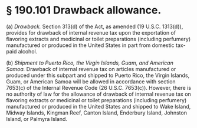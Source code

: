 # § 190.101   Drawback allowance.

(a) *Drawback.* Section 313(d) of the Act, as amended (19 U.S.C. 1313(d)), provides for drawback of internal revenue tax upon the exportation of flavoring extracts and medicinal or toilet preparations (including perfumery) manufactured or produced in the United States in part from domestic tax-paid alcohol.


(b) *Shipment to Puerto Rico, the Virgin Islands, Guam, and American Samoa.* Drawback of internal revenue tax on articles manufactured or produced under this subpart and shipped to Puerto Rico, the Virgin Islands, Guam, or American Samoa will be allowed in accordance with section 7653(c) of the Internal Revenue Code (26 U.S.C. 7653(c)). However, there is no authority of law for the allowance of drawback of internal revenue tax on flavoring extracts or medicinal or toilet preparations (including perfumery) manufactured or produced in the United States and shipped to Wake Island, Midway Islands, Kingman Reef, Canton Island, Enderbury Island, Johnston Island, or Palmyra Island.




